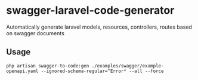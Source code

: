 # swagger-laravel-code-generator
Automatically generate laravel models, resources, controllers, routes based on swagger documents

## Usage
`php artisan swagger-to-code:gen ./examples/swagger/example-openapi.yaml --ignored-schema-regular=^Error* --all --force`

